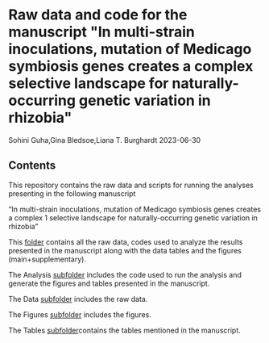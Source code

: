Raw data and code for the manuscript "In multi-strain inoculations, mutation of Medicago symbiosis genes creates a complex selective landscape for naturally-occurring genetic variation in rhizobia"
================
Sohini Guha,Gina Bledsoe,Liana T. Burghardt
2023-06-30

## Contents

This repository contains the raw data and scripts for running the analyses presenting in the following manuscript

“In multi-strain inoculations, mutation of Medicago symbiosis genes creates a complex 1 
selective landscape for naturally-occurring genetic variation in rhizobia”

This
[folder](https://github.com/BurghardtLab/HostMutants2021_C86meliloti)
contains all the raw data, codes used to analyze the results presented
in the manuscript along with the data tables and the figures
(main+supplementary).

The Analysis
[subfolder](https://github.com/BurghardtLab/HostMutants2021_C86meliloti/tree/main/analysis)
includes the code used to run the analysis and generate the figures and tables presented in the manuscript.

The Data
[subfolder](https://github.com/BurghardtLab/HostMutants2021_C86meliloti/tree/main/data)
includes the raw data.

The Figures
[subfolder](https://github.com/BurghardtLab/HostMutants2021_C86meliloti/tree/main/figures)
includes the figures.

The Tables
[subfolder](https://github.com/BurghardtLab/HostMutants2021_C86meliloti/tree/main/tables)contains
the tables mentioned in the manuscript.
